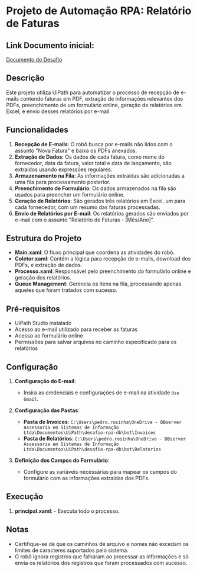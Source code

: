 # Projeto de Automação RPA: Relatório de Faturas

## Link Documento inicial:
[Documento do Desafio](https://drive.google.com/file/d/1m7XB7dX8JSZKjDDtoQ8txG_a5_ZP0Xwr/view?usp=sharing)
## Descrição

Este projeto utiliza UiPath para automatizar o processo de recepção de e-mails contendo faturas em PDF, extração de informações relevantes dos PDFs, preenchimento de um formulário online, geração de relatórios em Excel, e envio desses relatórios por e-mail.

## Funcionalidades

1. **Recepção de E-mails**: O robô busca por e-mails não lidos com o assunto "Nova Fatura" e baixa os PDFs anexados.
2. **Extração de Dados**: Os dados de cada fatura, como nome do fornecedor, data da fatura, valor total e data de lançamento, são extraídos usando expressões regulares.
3. **Armazenamento na Fila**: As informações extraídas são adicionadas a uma fila para processamento posterior.
4. **Preenchimento de Formulário**: Os dados armazenados na fila são usados para preencher um formulário online.
5. **Geração de Relatórios**: São gerados três relatórios em Excel, um para cada fornecedor, com um resumo das faturas processadas.
6. **Envio de Relatórios por E-mail**: Os relatórios gerados são enviados por e-mail com o assunto "Relatório de Faturas - [Mês/Ano]".

## Estrutura do Projeto

- **Main.xaml**: O fluxo principal que coordena as atividades do robô.
- **Coletor.xaml**: Contém a lógica para recepção de e-mails, download dos PDFs, e extração de dados.
- **Processo.xaml**: Responsável pelo preenchimento do formulário online e geração dos relatórios.
- **Queue Management**: Gerencia os itens na fila, processando apenas aqueles que foram tratados com sucesso.

## Pré-requisitos

- UiPath Studio instalado
- Acesso ao e-mail utilizado para receber as faturas
- Acesso ao formulário online
- Permissões para salvar arquivos no caminho especificado para os relatórios

## Configuração

1. **Configuração do E-mail**:
   - Insira as credenciais e configurações de e-mail na atividade `Use Gmail`.

2. **Configuração das Pastas**:
   - **Pasta de Invoices**: `C:\Users\pedro.rosinha\OneDrive - DBserver Assessoria em Sistemas de Informação Ltda\Documentos\UiPath\desafio-rpa-db\bot\Invoices`
   - **Pasta de Relatórios**: `C:\Users\pedro.rosinha\OneDrive - DBserver Assessoria em Sistemas de Informação Ltda\Documentos\UiPath\desafio-rpa-db\bot\Relatorios`

3. **Definição dos Campos do Formulário**:
   - Configure as variáveis necessárias para mapear os campos do formulário com as informações extraídas dos PDFs.

## Execução
1. **principal.xaml**: - Executa todo o processo.

## Notas

- Certifique-se de que os caminhos de arquivo e nomes não excedam os limites de caracteres suportados pelo sistema.
- O robô ignora registros que falharam ao processar as informações e só envia os relatórios dos registros que foram processados com sucesso.
